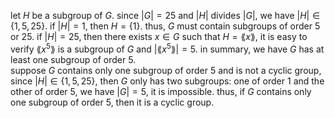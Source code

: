 let $H$ be a subgroup of $G$. since $|G|=25$ and $|H|$ divides $|G|$, we have $|H| \in \{1,5,25\}$. if $|H|=1$, then $H=\{1\}$. thus, $G$ must contain subgroups of order $5$ or $25$. if $|H|=25$, then there exists $x\in G$ such that $H=\lang x \rang$, it is easy to verify $\lang x^5 \rang$ is a subgroup of $G$ and $|\lang x^5 \rang|=5$. in summary, we have $G$ has at least one subgroup of order $5$.  
suppose $G$ contains only one subgroup of order $5$ and is not a cyclic group, since $|H| \in \{1,5,25\}$, then $G$ only has two subgroups: one of order $1$ and the other of order $5$, we have $|G|=5$, it is impossible. thus, if $G$ contains only one subgroup of order $5$, then it is a cyclic group. 